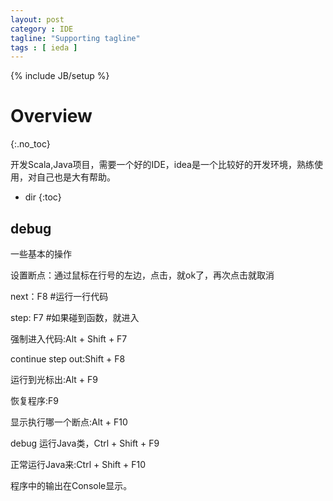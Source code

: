 ```yaml
---
layout: post
category : IDE
tagline: "Supporting tagline"
tags : [ ieda ]
---
```

{% include JB/setup %}

# Overview
{:.no_toc}

开发Scala,Java项目，需要一个好的IDE，idea是一个比较好的开发环境，熟练使用，对自己也是大有帮助。

* dir
{:toc}

## debug

一些基本的操作

设置断点：通过鼠标在行号的左边，点击，就ok了，再次点击就取消

next：F8	#运行一行代码

step: F7	#如果碰到函数，就进入

强制进入代码:Alt + Shift + F7

continue step out:Shift + F8

运行到光标出:Alt + F9

恢复程序:F9

显示执行哪一个断点:Alt + F10

debug 运行Java类，Ctrl + Shift + F9

正常运行Java来:Ctrl + Shift + F10

程序中的输出在Console显示。
